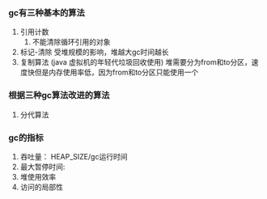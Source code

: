 ### gc有三种基本的算法



1. 引用计数
   1. 不能清除循环引用的对象
2. 标记-清除
   受堆规模的影响，堆越大gc时间越长
3. 复制算法 (java 虚拟机的年轻代垃圾回收使用)
   堆需要分为from和to分区，速度快但是内存使用率低，因为from和to分区只能使用一个

### 根据三种gc算法改进的算法

1. 分代算法

### gc的指标

1. 吞吐量： HEAP\_SIZE/gc运行时间
2. 最大暂停时间:
3. 堆使用效率
4. 访问的局部性



